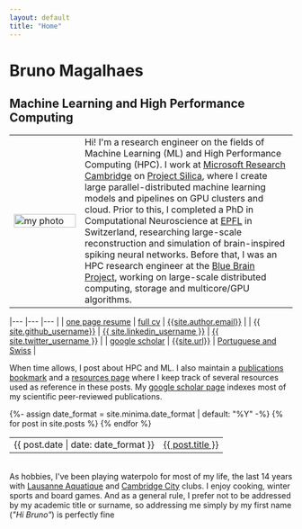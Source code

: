 ```yaml
---
layout: default
title: "Home"
---
```


# Bruno Magalhaes

## Machine Learning and High Performance Computing

<table style='table-layout:fixed; border:none; border-collapse:collapse; cellspacing:0; cellpadding:0'>
<tr><td width="25%" style='border:none'>
<img src="{{site.photo}}" alt="my photo" width="100%" height="100%"/>
</td><td style="border:none">
Hi! I'm a research engineer on the fields of Machine Learning (ML) and High Performance Computing (HPC). I work at <a href="https://www.microsoft.com/en-us/research/lab/microsoft-research-cambridge/">Microsoft Research Cambridge</a> on <a href="https://www.microsoft.com/en-us/research/project/project-silica/">Project Silica</a>, where I create large parallel-distributed machine learning models and pipelines on GPU clusters and cloud. Prior to this, I completed a PhD in Computational Neuroscience at <a href="https://www.epfl.ch/en/">EPFL</a> in Switzerland, researching large-scale reconstruction and simulation of brain-inspired spiking neural networks. Before that, I was an HPC research engineer at the <a href="https://www.epfl.ch/research/domains/bluebrain/">Blue Brain Project</a>, working on large-scale distributed computing, storage and multicore/GPU algorithms.
</td></tr></table> 

|--- |--- |--- |
| <a href="{{site.resume}}"><i class="far fa-file"></i> one page resume</a> | <a href="{{site.cv}}"><i class="far fa-file"></i> full cv</a> | <a href="mailto:{{ site.author.email }}?subject=Hello"><i class="far fa-envelope" title="Email"></i> {{site.author.email}}</a> |
| <a href="https://github.com/{{ site.github_username }}"><i class="fab fa-fw fa-github" ></i> {{ site.github_username}}</a> | <a href="https://www.linkedin.com/in/{{ site.linkedin_username }}"> <i class="fab fa-linkedin" ></i> {{ site.linkedin_username }}</a> | <a href="https://twitter.com/{{ site.twitter_username }}"> <i class="fab fa-fw fa-twitter" ></i> {{ site.twitter_username }}</a> |
| <a href="{{ site.google_scholar }}"> <i class="ai ai-google-scholar ai-1x" title="Google Scholar"></i> google scholar</a> | <a href="{{ site.url }}"><i class="fas fa-mouse-pointer"></i> {{site.url}}</a> | <a href="#"> <i class="fas fa-passport" title="Nationality"></i> Portuguese and Swiss</a> |

When time allows, I post about HPC and ML.
I also maintain a <a href="{{ site.publications_permalink }}">publications bookmark</a> and a <a href="{{ site.resources_permalink }}">resources page</a> where I keep track of several resources used as reference in these posts. 
My <a href="{{ site.google_scholar }}">google scholar page</a> indexes most of my scientific peer-reviewed publications.

<table style='border:none; border-collapse:collapse; cellspacing:0; cellpadding:0'>
{%- assign date_format = site.minima.date_format | default: "%Y" -%}
{% for post in site.posts %}
<tr>
<td class="align-top" style="border:none">
{{ post.date | date: date_format }}
</td>
<td class="align-top" style="border:none">
<a href="{{ post.url }}">{{ post.title }}</a>
</td>
</tr>
{% endfor %}
</table>


<br/>
As hobbies, I've been playing waterpolo for most of my life, the last 14 years with <a href="https://lausannenatation.ch/section/waterpolo/">Lausanne Aquatique</a> and <a href="https://uk.teamunify.com/SubTabGeneric.jsp?team=cocsc&_stabid_=154244">Cambridge City</a> clubs. I enjoy cooking, winter sports and board games. And as a general rule, I prefer not to be addressed by my academic title or surname, so addressing me simply by my first name (<i>"Hi Bruno"</i>) is perfectly fine <i class="far fa-smile"></i>

